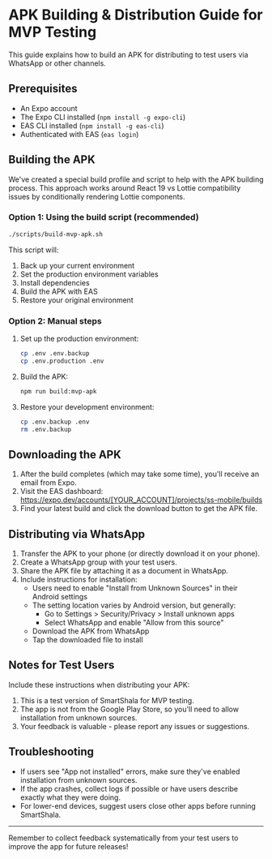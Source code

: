 # APK Building & Distribution Guide for MVP Testing

This guide explains how to build an APK for distributing to test users via WhatsApp or other channels.

## Prerequisites

- An Expo account
- The Expo CLI installed (`npm install -g expo-cli`)
- EAS CLI installed (`npm install -g eas-cli`)
- Authenticated with EAS (`eas login`)

## Building the APK

We've created a special build profile and script to help with the APK building process. This approach works around React 19 vs Lottie compatibility issues by conditionally rendering Lottie components.

### Option 1: Using the build script (recommended)

```bash
./scripts/build-mvp-apk.sh
```

This script will:

1. Back up your current environment
2. Set the production environment variables
3. Install dependencies
4. Build the APK with EAS
5. Restore your original environment

### Option 2: Manual steps

1. Set up the production environment:

   ```bash
   cp .env .env.backup
   cp .env.production .env
   ```

2. Build the APK:

   ```bash
   npm run build:mvp-apk
   ```

3. Restore your development environment:
   ```bash
   cp .env.backup .env
   rm .env.backup
   ```

## Downloading the APK

1. After the build completes (which may take some time), you'll receive an email from Expo.
2. Visit the EAS dashboard: https://expo.dev/accounts/[YOUR_ACCOUNT]/projects/ss-mobile/builds
3. Find your latest build and click the download button to get the APK file.

## Distributing via WhatsApp

1. Transfer the APK to your phone (or directly download it on your phone).
2. Create a WhatsApp group with your test users.
3. Share the APK file by attaching it as a document in WhatsApp.
4. Include instructions for installation:
   - Users need to enable "Install from Unknown Sources" in their Android settings
   - The setting location varies by Android version, but generally:
     - Go to Settings > Security/Privacy > Install unknown apps
     - Select WhatsApp and enable "Allow from this source"
   - Download the APK from WhatsApp
   - Tap the downloaded file to install

## Notes for Test Users

Include these instructions when distributing your APK:

1. This is a test version of SmartShala for MVP testing.
2. The app is not from the Google Play Store, so you'll need to allow installation from unknown sources.
3. Your feedback is valuable - please report any issues or suggestions.

## Troubleshooting

- If users see "App not installed" errors, make sure they've enabled installation from unknown sources.
- If the app crashes, collect logs if possible or have users describe exactly what they were doing.
- For lower-end devices, suggest users close other apps before running SmartShala.

---

Remember to collect feedback systematically from your test users to improve the app for future releases!
